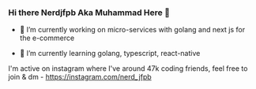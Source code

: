 ### Hi there Nerdjfpb Aka Muhammad Here 👋

- 🔭 I’m currently working on micro-services with golang and next js for the e-commerce

- 🌱 I’m currently learning golang, typescript, react-native

I'm active on instagram where I've around 47k coding friends, feel free to join & dm - https://instagram.com/nerd_jfpb

<!--
**nerdjfpb/nerdjfpb** is a ✨ _special_ ✨ repository because its `README.md` (this file) appears on your GitHub profile.

Here are some ideas to get you started:

- 🔭 I’m currently working on ...
- 🌱 I’m currently learning ...
- 👯 I’m looking to collaborate on ...
- 🤔 I’m looking for help with ...
- 💬 Ask me about ...
- 📫 How to reach me: ...
- 😄 Pronouns: ...
- ⚡ Fun fact: ...
-->
